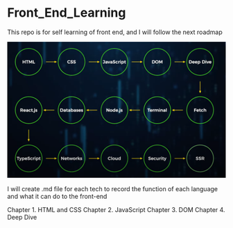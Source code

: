 # Front_End_Learning

This repo is for self learning of front end, and I will follow the next roadmap

![Roadmap](Roadmap.png)

I will create .md file for each tech to record the function of each language and what it can do to the front-end

Chapter 1. HTML and CSS 
Chapter 2. JavaScript
Chapter 3. DOM
Chapter 4. Deep Dive



